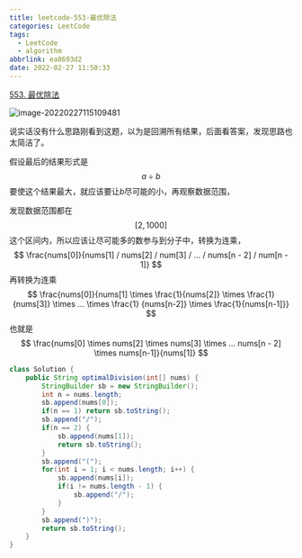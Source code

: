 ```yaml
---
title: leetcode-553-最优除法
categories: LeetCode
tags:
  - LeetCode
  - algorithm
abbrlink: ea8693d2
date: 2022-02-27 11:50:33
---
```


[553. 最优除法](https://leetcode-cn.com/problems/optimal-division/)

![image-20220227115109481](https://gitee.com/cao_ziqiang/img/raw/master/20220227115109.png)

说实话没有什么思路刚看到这题，以为是回溯所有结果，后面看答案，发现思路也太简洁了。

假设最后的结果形式是
$$
a \div b
$$
要使这个结果最大，就应该要让$b$尽可能的小，再观察数据范围，

发现数据范围都在
$$
[2,1000]
$$
这个区间内，所以应该让尽可能多的数参与到分子中，转换为连乘，
$$
\frac{nums[0]}{nums[1] / nums[2] / num[3] / ... / nums[n - 2] / num[n - 1]}
$$
再转换为连乘
$$
\frac{nums[0]}{nums[1] \times \frac{1}{nums[2]} \times \frac{1}{nums[3]} \times ... \times \frac{1} {nums[n-2]} \times \frac{1}{nums[n-1]}}
$$
也就是
$$
\frac{nums[0] \times nums[2] \times nums[3] \times ... nums[n - 2] \times nums[n-1]}{nums[1]}
$$

```java
class Solution {
    public String optimalDivision(int[] nums) {
        StringBuilder sb = new StringBuilder();
        int n = nums.length;
        sb.append(nums[0]);
        if(n == 1) return sb.toString(); 
        sb.append("/");
        if(n == 2) {
            sb.append(nums[1]);
            return sb.toString();
        }
        sb.append("(");
        for(int i = 1; i < nums.length; i++) {
            sb.append(nums[i]);
            if(i != nums.length - 1) {
                sb.append("/");
            }
        }
        sb.append(")");
        return sb.toString();
    }
}
```

